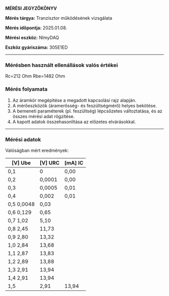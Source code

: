 **MÉRÉSI JEGYZŐKÖNYV**

**Mérés tárgya:** Tranzisztor működésének vizsgálata


**Mérés időpontja:** 2025.01.08.

**Mérési eszköz:** NImyDAQ

**Eszköz gyáriszáma:** 305E1ED

---
### **Mérésben használt ellenállások valós értékei**

Rc=212 Ohm
Rbe=1482 Ohm

### **Mérés folyamata**

1. Az áramkör megépítése a megadott kapcsolási rajz alapján.
2. A mérőeszközök (áramerősség- és feszültségmérő) helyes bekötése.
3. A bemeneti paraméterek (pl. feszültség) lépcsőzetes változtatása, és az összes mérési adat rögzítése.
4. A kapott adatok összehasonlítása az előzetes elvárásokkal.

---

### **Mérési adatok**

Valóságban mért eredmények:

| [V] Ube | [V] URC | [mA] IC |
|-------|----------|----------|
|0,1  |0   |  0,00|
|0,2  |0,0001| 0,00|
|0,3  |0,0005 |0,01|
|0,4  | 0,002 |  0,01|
|0,5  0,0048| 0,03|
|0,6  0,129|  0,65|
|0,7  1,02   | 5,10|
|0,8  2,45   | 11,73|
|0,9  2,80  |  13,32|
|1,0  2,84  |  13,68|
|1,1  2,87 |   13,83|
|1,2  2,89 |   13,88|
|1,3  2,91  |  13,94|
|1,4  2,91  |  13,94|
|1,5 | 2,91  |  13,94|
